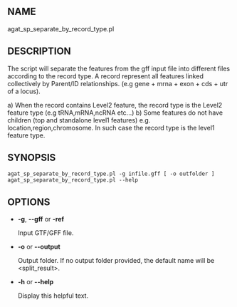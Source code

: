 ## NAME

agat\_sp\_separate\_by\_record\_type.pl

## DESCRIPTION

The script will separate the features from the gff input file into different files according to
the record type. A record represent all features linked collectively by Parent/ID relationships.
(e.g gene + mrna + exon + cds + utr of a locus).

a) When the record contains Level2 feature, the record type is the Level2 feature type (e.g tRNA,mRNA,ncRNA etc...)
b) Some features do not have children (top and standalone level1 features) e.g. location,region,chromosome.
In such case the record type is the level1 feature type.

## SYNOPSIS

```
agat_sp_separate_by_record_type.pl -g infile.gff [ -o outfolder ]
agat_sp_separate_by_record_type.pl --help
```

## OPTIONS

- **-g**, **--gff** or **-ref**

    Input GTF/GFF file.

- **-o** or **--output**

    Output folder.  If no output folder provided, the default name will be &lt;split\_result>.

- **-h** or **--help**

    Display this helpful text.

